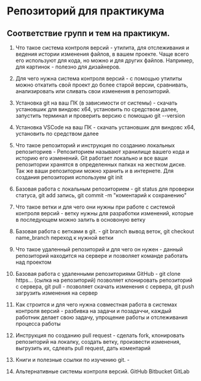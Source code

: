 # Репозиторий для практикума
## Соответствие групп и тем на практикум.

1. Что такое система контроля версий - утилита, для отслеживания и ведения истории изменения файлов, в вашем проекте. Чаще всего его используют для кода, но можно и для других файлов. Например, для картинок - полезно для дизайнеров.

2. Для чего нужна система контроля версий - c помощью утилиты можно откатить свой проект до более старой версии, сравнивать, анализировать или сливать свои изменения в репозиторий.

3. Установка git на ваш ПК (в зависимости от системы) - скачать установшик для виндовс х64, установить по средством далее, запустить терминал и проверить версию с помощью git --version

4. Установка VSCode на ваш ПК - скачать установшик для виндовс х64, установить по средством далее

5. Что такое репозиторий и инструкция по созданию локальных репозиториев - Репозиторием называют хранилище вашего кода и историю его изменений. Git работает локально и все ваши репозитории хранятся в определенных папках на жестком диске. Так же ваши репозитории можно хранить и в интернете.
Для создания репозитория используем git init

6. Базовая работа с локальным репозиторием - git status для проверки статуса, git add запись, git commit -m "коментарий к сохранению"

7. Что такое ветки и для чего они нужны при работе с системой контроля версий - ветку нужны для разработки изменений, которые в последующем можно залить в основоную ветку

8. Базовая работа с ветками в git. - git branch вывод веток, git checkout name_branch переход к нужной ветки

9. Что такое удаленный репозиторий и для чего он нужен - данный репозиторий находится на сервере и позволяет команде работать над проектом

10. Базовая работа с удаленными репозиториями GitHub - git clone https... (сылка на репозиторий) позволяет клонировать репозиторий с сервера, git pull - позволяет скачать изменения с сервера, git push загрузить изменения на сервер

11. Как строится и для чего нужна совместная работа в системах контроля версий - разбивка на задачи и позадаччи, каждый работник делает свою задачу, упрощение работы и отслеживания процесса работы

12. Инструкция по созданию pull request - сделать fork, клонировать репозиторий на локалку, создать ветку, произвести изменения, выгрузить их, сдлеать pull request, дать коментарий

13. Книги и полезные ссылки по изучению git. -

14. Альтернативные системы контроля версий. GitHub Bitbucket GitLab
